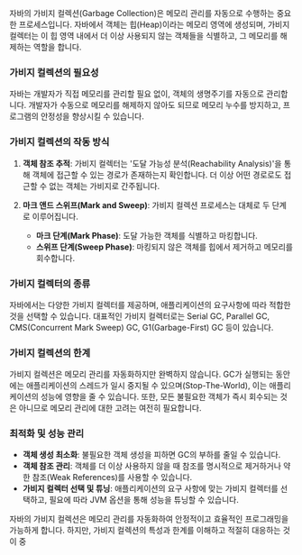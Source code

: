 자바의 가비지 컬렉션(Garbage Collection)은 메모리 관리를 자동으로 수행하는 중요한 프로세스입니다. 자바에서 객체는 힙(Heap)이라는 메모리 영역에 생성되며, 가비지 컬렉터는 이 힙 영역 내에서 더 이상 사용되지 않는 객체들을 식별하고, 그 메모리를 해제하는 역할을 합니다.

### 가비지 컬렉션의 필요성
자바는 개발자가 직접 메모리를 관리할 필요 없이, 객체의 생명주기를 자동으로 관리합니다. 개발자가 수동으로 메모리를 해제하지 않아도 되므로 메모리 누수를 방지하고, 프로그램의 안정성을 향상시킬 수 있습니다.

### 가비지 컬렉션의 작동 방식
1. **객체 참조 추적**: 가비지 컬렉터는 '도달 가능성 분석(Reachability Analysis)'을 통해 객체에 접근할 수 있는 경로가 존재하는지 확인합니다. 더 이상 어떤 경로로도 접근할 수 없는 객체는 가비지로 간주됩니다.

2. **마크 앤드 스위프(Mark and Sweep)**: 가비지 컬렉션 프로세스는 대체로 두 단계로 이루어집니다.
   - **마크 단계(Mark Phase)**: 도달 가능한 객체를 식별하고 마킹합니다.
   - **스위프 단계(Sweep Phase)**: 마킹되지 않은 객체를 힙에서 제거하고 메모리를 회수합니다.

### 가비지 컬렉터의 종류
자바에서는 다양한 가비지 컬렉터를 제공하며, 애플리케이션의 요구사항에 따라 적합한 것을 선택할 수 있습니다. 대표적인 가비지 컬렉터로는 Serial GC, Parallel GC, CMS(Concurrent Mark Sweep) GC, G1(Garbage-First) GC 등이 있습니다.

### 가비지 컬렉션의 한계
가비지 컬렉션은 메모리 관리를 자동화하지만 완벽하지 않습니다. GC가 실행되는 동안에는 애플리케이션의 스레드가 일시 중지될 수 있으며(Stop-The-World), 이는 애플리케이션의 성능에 영향을 줄 수 있습니다. 또한, 모든 불필요한 객체가 즉시 회수되는 것은 아니므로 메모리 관리에 대한 고려는 여전히 필요합니다.

### 최적화 및 성능 관리
- **객체 생성 최소화**: 불필요한 객체 생성을 피하면 GC의 부하를 줄일 수 있습니다.
- **객체 참조 관리**: 객체를 더 이상 사용하지 않을 때 참조를 명시적으로 제거하거나 약한 참조(Weak References)를 사용할 수 있습니다.
- **가비지 컬렉터 선택 및 튜닝**: 애플리케이션의 요구 사항에 맞는 가비지 컬렉터를 선택하고, 필요에 따라 JVM 옵션을 통해 성능을 튜닝할 수 있습니다.

자바의 가비지 컬렉션은 메모리 관리를 자동화하여 안정적이고 효율적인 프로그래밍을 가능하게 합니다. 하지만, 가비지 컬렉션의 특성과 한계를 이해하고 적절히 대응하는 것이 중